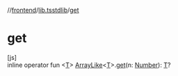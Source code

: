 //[frontend](../../index.md)/[lib.tsstdlib](index.md)/[get](get.md)

# get

[js]\
inline operator fun &lt;[T](get.md)&gt; [ArrayLike](-array-like/index.md)&lt;[T](get.md)&gt;.[get](get.md)(n: [Number](https://kotlinlang.org/api/latest/jvm/stdlib/kotlin/-number/index.html)): [T](get.md)?

